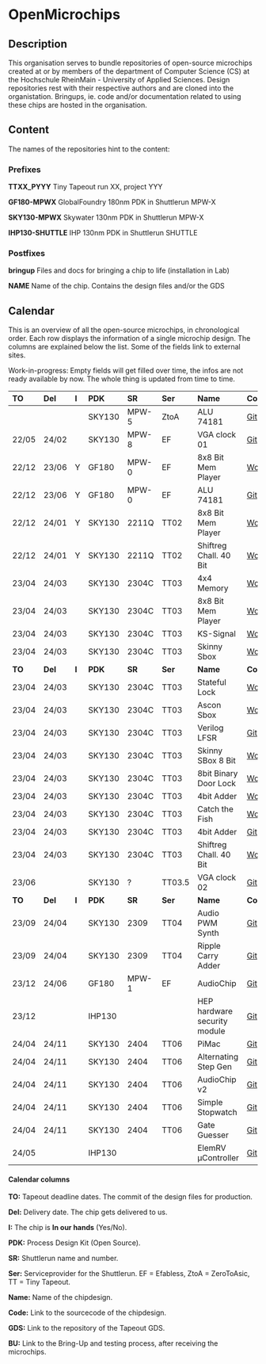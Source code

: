 # OpenMicrochips

## Description
This organisation serves to bundle repositories of open-source microchips created at or by members of the department of Computer Science (CS) at the Hochschule RheinMain - University of Applied Sciences.
Design repositories rest with their respective authors and are cloned into the organistation. Bringups, ie. code and/or documentation related to using these chips are hosted in the organisation.

##  Content
The names of the repositories hint to the content:

### Prefixes

__TTXX_PYYY__ Tiny Tapeout run XX, project YYY

__GF180-MPWX__ GlobalFoundry 180nm PDK in Shuttlerun MPW-X

__SKY130-MPWX__ Skywater 130nm PDK in Shuttlerun MPW-X

__IHP130-SHUTTLE__ IHP 130nm PDK in Shuttlerun SHUTTLE


### Postfixes

__bringup__ Files and docs for bringing a chip to life (installation in Lab)

__NAME__ Name of the chip. Contains the design files and/or the GDS

## Calendar
This is an overview of all the open-source microchips, in chronological order. Each row displays the information of a single microchip design. The columns are explained below the list. Some of the fields link to external sites. 

Work-in-progress:
Empty fields will get filled over time, the infos are not ready available by now. The whole thing is updated from time to time.

| TO    | Del   | I   | PDK    | SR    | Ser  | Name                    | Code   | GDS | BU   |
|:------|:------|:----|:-------|:------|:-----|:------------------------|:-------|:----|:-----|
|       |       |     | SKY130 | MPW-5 | ZtoA | ALU 74181               | [Git](https://github.com/ThorKn/alu74181)              | - |  |
| 22/05 | 24/02 |     | SKY130 | MPW-8 | EF   | VGA clock 01            | [Git](https://github.com/ThorKn/vga_clock_1)           | [Git](https://github.com/ThorKn/tiny_user_project_vgaclock_mpw8)       |  |
| 22/12 | 23/06 | Y   | GF180  | MPW-0 | EF   | 8x8 Bit Mem Player      | [Wokwi](https://wokwi.com/projects/341620484740219475) | [Git](https://github.com/ThorKn/tiny_user_project_8x8_player)          |  |
| 22/12 | 23/06 | Y   | GF180  | MPW-0 | EF   | ALU 74181               | [Git](https://github.com/ThorKn/alu74181)              | [Git](https://github.com/ThorKn/tiny_user_project_74181_alu)           |  |
| 22/12 | 24/01 | Y   | SKY130 | 2211Q | TT02 | 8x8 Bit Mem Player      | [Wokwi](https://wokwi.com/projects/341620484740219475) | [Git](https://github.com/ThorKn/tinytapeout02_pattern_player)          |  |
| 22/12 | 24/01 | Y   | SKY130 | 2211Q | TT02 | Shiftreg Chall. 40 Bit  | [Wokwi](https://wokwi.com/projects/341516949939814994) | [Git](https://github.com/ThorKn/tinytapeout02_shiftregister_challenge) |  |
| 23/04 | 24/03 |     | SKY130 | 2304C | TT03 | 4x4 Memory              | [Wokwi](https://wokwi.com/projects/357897381919942657) | [Git](https://github.com/yannickreiss/TT3_Memory)                      |  |
| 23/04 | 24/03 |     | SKY130 | 2304C | TT03 | 8x8 Bit Mem Player      | [Wokwi](https://wokwi.com/projects/357106633951414273) | [Git](https://github.com/ThorKn/tinytapeout02_pattern_player)          | [Git](https://github.com/OpenMicrochips/TT02_P41_bringup) |
| 23/04 | 24/03 |     | SKY130 | 2304C | TT03 | KS-Signal               | [Wokwi](https://wokwi.com/projects/341620484740219475) | [Git](https://github.com/yannickreiss/TT3_KS-Signal)                   |  |
| 23/04 | 24/03 |     | SKY130 | 2304C | TT03 | Skinny Sbox             | [Wokwi](https://wokwi.com/projects/359353377078748161) | [Git](https://github.com/nikals99/tt03-skinny-sbox)                    |  |
|**TO** |**Del**|**I**|**PDK** |**SR** |**Ser**| **Name**               | **Code** | **GDS** | **BU** |
| 23/04 | 24/03 |     | SKY130 | 2304C | TT03 | Stateful Lock           | [Wokwi](https://wokwi.com/projects/359357227471086593) | [Git](https://github.com/Syndace/tt03-stateful-lock)                   |  |
| 23/04 | 24/03 |     | SKY130 | 2304C | TT03 | Ascon Sbox              | [Wokwi](https://wokwi.com/projects/359360834113498113) | [Git](https://github.com/sopmacF/tt03-ascon-sbox)                      |  |
| 23/04 | 24/03 |     | SKY130 | 2304C | TT03 | Verilog LFSR            | [Git](https://github.com/gr33nstyle/tt03-verilog-lfsr) | [Git](https://github.com/gr33nstyle/tt03-verilog-lfsr)                 |  |
| 23/04 | 24/03 |     | SKY130 | 2304C | TT03 | Skinny SBox 8 Bit       | [Wokwi](https://wokwi.com/projects/359372419264319489) | [Git](https://github.com/ThorKn/tt03_sbox_8bit_skinny)                 |  |
| 23/04 | 24/03 |     | SKY130 | 2304C | TT03 | 8bit Binary Door Lock   | [Wokwi](https://wokwi.com/projects/359387860730498049) | [Git](https://github.com/marcusmichaely/tt03_8Bit_BinaryDoorLock)      |  |
| 23/04 | 24/03 |     | SKY130 | 2304C | TT03 | 4bit Adder              | [Wokwi](https://wokwi.com/projects/354091612057990145) | [Git](https://github.com/SchreinerCarin/tt03-4bit-adder)               |  |
| 23/04 | 24/03 |     | SKY130 | 2304C | TT03 | Catch the Fish          | [Wokwi](https://wokwi.com/projects/360014965627378689) | [Git](https://github.com/SchreinerCarin/tt03-ctf)                      |  |
| 23/04 | 24/03 |     | SKY130 | 2304C | TT03 | 4bit Adder              | [Git](https://github.com/yannickreiss/TT3_dot_op)      | [Git](https://github.com/yannickreiss/TT3_dot_op)                      |  |  
| 23/04 | 24/03 |     | SKY130 | 2304C | TT03 | Shiftreg Chall. 40 Bit  | [Wokwi](https://wokwi.com/projects/341516949939814994) | [Git](https://github.com/ThorKn/tinytapeout02_shiftregister_challenge) |  |
| 23/06 |       |     | SKY130 |   ?   | TT03.5 | VGA clock 02          | [Git](https://github.com/ThorKn/vga_clock_1)                 | [Git](https://github.com/ThorKn/tt03p5-vgaclock-02)              |  |
|**TO** |**Del**|**I**|**PDK** |**SR** |**Ser**| **Name**               | **Code** | **GDS** | **BU** |
| 23/09 | 24/04 |     | SKY130 | 2309  | TT04 | Audio PWM Synth         | [Git](https://github.com/ThorKn/tt04-audio-pwm-synth)        | [Git](https://github.com/ThorKn/tt04-audio-pwm-synth)            |  |
| 23/09 | 24/04 |     | SKY130 | 2309  | TT04 | Ripple Carry Adder      | [Git](https://github.com/yannickreiss/tt04-ripple-carry-adder) | [Git](https://github.com/yannickreiss/tt04-ripple-carry-adder) |  |
| 23/12 | 24/06 |     | GF180  | MPW-1 | EF   | AudioChip               | [Git](https://github.com/ThorKn/icestick_spinalHDL_pwmAudio) | [Git](https://github.com/ThorKn/AudioChip)                       |  |
| 23/12 |       |     | IHP130 |       |      | HEP hardware security module | [Git](https://github.com/HEP-Alliance/hsm?tab=readme-ov-file) | [Git](https://github.com/HEP-Alliance/hsm/releases/tag/tapeout-dec-23) |  |
| 24/04 | 24/11 |     | SKY130 | 2404  | TT06 | PiMac                   | [Git](https://github.com/SteffenReith/TT06_PiMac)            | [Git](https://github.com/SteffenReith/TT06_PiMac)                |  |
| 24/04 | 24/11 |     | SKY130 | 2404  | TT06 | Alternating Step Gen    | [Git](https://github.com/SteffenReith/TT06_ASG)              | [Git](https://github.com/SteffenReith/TT06_ASG)                  |  |
| 24/04 | 24/11 |     | SKY130 | 2404  | TT06 | AudioChip v2            | [Git](https://github.com/ThorKn/TT06_AudioChip_V2)           | [Git](https://github.com/ThorKn/TT06_AudioChip_V2)               |  |
| 24/04 | 24/11 |     | SKY130 | 2404  | TT06 | Simple Stopwatch        | [Git](https://github.com/faramire/TT06-simple-stopwatch)     | [Git](https://github.com/faramire/TT06-simple-stopwatch)         |  |
| 24/04 | 24/11 |     | SKY130 | 2404  | TT06 | Gate Guesser            | [Git](https://github.com/faramire/TT06-gate-guesser)         | [Git](https://github.com/faramire/TT06-gate-guesser)             |  |
| 24/05 |       |     | IHP130 |       |      | ElemRV µController      | [Git](https://github.com/dnltz/ElemRV-init)                  | [Git](https://github.com/IHP-GmbH/IHP-Open-DesignLib/tree/main/ElemRV)             |  |

#### Calendar columns

__TO:__ Tapeout deadline dates. The commit of the design files for production.
 
__Del:__ Delivery date. The chip gets delivered to us.

__I:__ The chip is __In our hands__ (Yes/No).

__PDK:__ Process Design Kit (Open Source).

__SR:__ Shuttlerun name and number.

__Ser:__ Serviceprovider for the Shuttlerun. EF = Efabless, ZtoA = ZeroToAsic, TT = Tiny Tapeout.

__Name:__ Name of the chipdesign.

__Code:__ Link to the sourcecode of the chipdesign.

__GDS:__ Link to the repository of the Tapeout GDS.

__BU:__ Link to the Bring-Up and testing process, after receiving the microchips.
